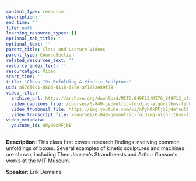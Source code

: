 ```yaml
---
content_type: resource
description: ''
end_time: ''
file: null
learning_resource_types: []
optional_tab_title: ''
optional_text: ''
parent_title: Class and Lecture Videos
parent_type: CourseSection
related_resources_text: ''
resource_index_text: ''
resourcetype: Video
start_time: ''
title: 'Class 19: Refolding & Kinetic Sculpture'
uid: a57d50c1-080d-d118-68ce-af197ae89f78
video_files:
  archive_url: https://archive.org/download/MIT6.849F12/MIT6_849F12_class19_300k.mp4
  video_captions_file: /courses/6-849-geometric-folding-algorithms-linkages-origami-polyhedra-fall-2012/b26529f4ca8c590da0b5d096f8ba8939_nPyH0xPFjbE.vtt
  video_thumbnail_file: https://img.youtube.com/vi/nPyH0xPFjbE/default.jpg
  video_transcript_file: /courses/6-849-geometric-folding-algorithms-linkages-origami-polyhedra-fall-2012/81290deeb97d691322d962644c7351ab_nPyH0xPFjbE.pdf
video_metadata:
  youtube_id: nPyH0xPFjbE
---
```


**Description:** This class first covers research findings involving common unfoldings of boxes. Several examples of kinetic sculptures and machines are shown, including Theo Jansen's Strandbeests and Arthur Ganson's works at the MIT Museum.

**Speaker:** Erik Demaine